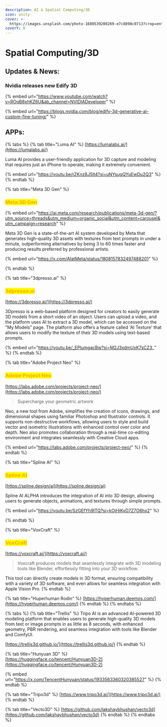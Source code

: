 ```yaml
---
description: AI & Spatial Computing/3D
icon: unity
cover: >-
  https://images.unsplash.com/photo-1680539208269-e7c8898c0713?crop=entropy&cs=srgb&fm=jpg&ixid=M3wxOTcwMjR8MHwxfHNlYXJjaHwzfHwzZHxlbnwwfHx8fDE3MTg2MDA3MTZ8MA&ixlib=rb-4.0.3&q=85
coverY: 0
---
```


# Spatial Computing/3D



## Updates & News:

### Nvidia releases new Edify 3D

{% embed url="https://www.youtube.com/watch?v=ROqB8xhKZ6U&ab_channel=NVIDIADeveloper" %}

{% embed url="https://blogs.nvidia.com/blog/edify-3d-generative-ai-custom-fine-tuning/" %}

## APPs:

{% tabs %}
{% tab title="Luma AI" %}
[https://lumalabs.ai/](https://lumalabs.ai/)

Luma AI provides a user-friendly application for 3D capture and modeling that requires just an iPhone to operate, making it extremely convenient.

{% embed url="https://youtu.be/rZKnz8J5It4?si=uNYsugQYuEwDu2Q3" %}
{% endtab %}

{% tab title="Meta 3D Gen" %}
### <mark style="color:orange;">Meta 3D Gen</mark>

{% embed url="https://ai.meta.com/research/publications/meta-3d-gen/?utm_source=threads&utm_medium=organic_social&utm_content=carousel&utm_campaign=research" %}

Meta 3D Gen is a state-of-the-art AI system developed by Meta that generates high-quality 3D assets with textures from text prompts in under a minute, outperforming alternatives by being 3 to 60 times faster and producing results preferred by professional artists.

{% embed url="https://x.com/AIatMeta/status/1808157832497488201" %}


{% endtab %}

{% tab title="3dpresso.ai" %}
### <mark style="color:orange;">3dpresso.ai</mark>

[https://3dpresso.ai/](https://3dpresso.ai/)

3Dpresso is a web-based platform designed for creators to easily generate 3D models from a short video of an object. Users can upload a video, and the platform uses AI to extract a 3D model, which can be accessed on the "My Models" page. The platform also offers a feature called 'AI Texture' that allows users to modify the texture of their 3D models using text-based prompts.

{% embed url="https://youtu.be/_EPlumgacBw?si=M2J3xdmUxK7sCZ3_" %}
{% endtab %}

{% tab title="Adobe Project Neo" %}
### <mark style="color:orange;">Adobe Project Neo</mark>

[https://labs.adobe.com/projects/project-neo/](https://labs.adobe.com/projects/project-neo/)

> Supercharge your geometric artwork

Neo, a new tool from Adobe, simplifies the creation of icons, drawings, and dimensional shapes using familiar Photoshop and Illustrator controls. It supports non-destructive workflows, allowing users to style and build vector and isometric illustrations with enhanced control over color and depth. Neo also promotes collaboration through a real-time co-editing environment and integrates seamlessly with Creative Cloud apps.

{% embed url="https://labs.adobe.com/projects/project-neo/" %}
{% endtab %}

{% tab title="Spline AI" %}
### <mark style="color:orange;">Spline AI</mark>

[https://spline.design/ai](https://spline.design/ai)

Spline AI ALPHA introduces the integration of AI into 3D design, allowing users to generate objects, animations, and textures through simple prompts.&#x20;

{% embed url="https://youtu.be/SzGEfYh9ITQ?si=kOjHiKyD7Z7O6hx2" %}


{% endtab %}

{% tab title="VoxCraft" %}
### <mark style="color:orange;">VoxCraft</mark>

[https://voxcraft.ai/](https://voxcraft.ai/)

> Voxcraft produces models that seamlessly integrate with 3D modeling tools like Blender, effortlessly fitting into your 3D workflow.

This tool can directly create models in 3D format, ensuring compatibility with a variety of 3D software, and even allows for seamless integration with Apple Vision Pro.&#x20;
{% endtab %}

{% tab title="Huperhuman Rodin" %}
[https://hyperhuman.deemos.com/](https://hyperhuman.deemos.com/)
{% endtab %}
{% endtabs %}

{% tabs %}
{% tab title="Trellis" %}
Tripo AI is an advanced AI-powered 3D modeling platform that enables users to generate high-quality 3D models from text or image prompts in as little as 8 seconds, with enhanced geometry, PBR rendering, and seamless integration with tools like Blender and ComfyUI.

[https://trellis3d.github.io/](https://trellis3d.github.io/)
{% endtab %}

{% tab title="Hunyuan 3D" %}
[https://huggingface.co/tencent/Hunyuan3D-2](https://huggingface.co/tencent/Hunyuan3D-2)

{% embed url="https://x.com/TencentHunyuan/status/1933563360320385527" %}
{% endtab %}

{% tab title="Tripo3d" %}
[https://www.tripo3d.ai/](https://www.tripo3d.ai/)
{% endtab %}

{% tab title="Vecto3D" %}
[https://github.com/lakshaybhushan/vecto3d](https://github.com/lakshaybhushan/vecto3d)
{% endtab %}
{% endtabs %}







